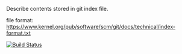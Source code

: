 Describe contents stored in git index file.

file format:
https://www.kernel.org/pub/software/scm/git/docs/technical/index-format.txt

[![Build Status](https://travis-ci.org/yoichi/git-cat-index.svg)](https://travis-ci.org/yoichi/git-cat-index)
